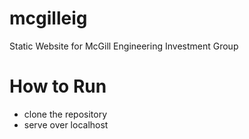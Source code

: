 # mcgilleig
Static Website for McGill Engineering Investment Group

# How to Run
- clone the repository
- serve over localhost
